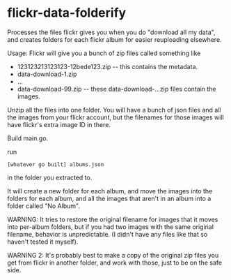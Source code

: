 # flickr-data-folderify
Processes the files flickr gives you when you do "download all my data", and creates folders for each flickr album for easier reuploading elsewhere.

Usage: 
Flickr will give you a bunch of zip files called something like

* 123123213123123-12bede123.zip -- this contains the metadata.
* data-download-1.zip
* ...
* data-download-99.zip -- these data-download-...zip files contain the images.

Unzip all the files into one folder. You will have a bunch of json files and all the images from your flickr account, but the filenames for those images will have flickr's extra image ID in there.

Build main.go.

run 

    [whatever go built] albums.json
    
in the folder you extracted to.

It will create a new folder for each album, and move the images into the folders for each album, and all the images that aren't in an album into a folder called "No Album".

WARNING:
It tries to restore the original filename for images that it moves into per-album folders, but if you had two images with the same original filename, behavior is unpredictable. (I didn't have any files like that so haven't tested it myself).

WARNING 2:
It's probably best to make a copy of the original zip files you get from flickr in another folder, and work with those, just to be on the safe side.
